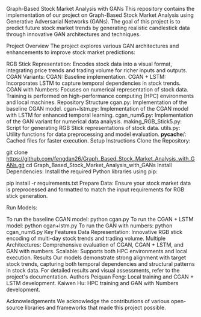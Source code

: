 Graph-Based Stock Market Analysis with GANs
This repository contains the implementation of our project on Graph-Based Stock Market Analysis using Generative Adversarial Networks (GANs). The goal of this project is to predict future stock market trends by generating realistic candlestick data through innovative GAN architectures and techniques.

Project Overview
The project explores various GAN architectures and enhancements to improve stock market predictions:

RGB Stick Representation: Encodes stock data into a visual format, integrating price trends and trading volume for richer inputs and outputs.
CGAN Variants:
CGAN: Baseline implementation.
CGAN + LSTM: Incorporates LSTM to capture temporal dependencies in stock trends.
CGAN with Numbers: Focuses on numerical representation of stock data.
Training is performed on high-performance computing (HPC) environments and local machines.
Repository Structure
cgan.py: Implementation of the baseline CGAN model.
cgan+lstm.py: Implementation of the CGAN model with LSTM for enhanced temporal learning.
cgan_num6.py: Implementation of the GAN variant for numerical data analysis.
making_RGB_Stick5.py: Script for generating RGB Stick representations of stock data.
utils.py: Utility functions for data preprocessing and model evaluation.
__pycache__/: Cached files for faster execution.
Setup Instructions
Clone the Repository:

git clone https://github.com/fengdan26/Graph_Based_Stock_Market_Analysis_with_GANs.git
cd Graph_Based_Stock_Market_Analysis_with_GANs
Install Dependencies: Install the required Python libraries using pip:

pip install -r requirements.txt
Prepare Data: Ensure your stock market data is preprocessed and formatted to match the input requirements for RGB stick generation.

Run Models:

To run the baseline CGAN model:
python cgan.py
To run the CGAN + LSTM model:
python cgan+lstm.py
To run the GAN with numbers:
python cgan_num6.py
Key Features
Data Representation: Innovative RGB stick encoding of multi-day stock trends and trading volume.
Multiple Architectures: Comprehensive evaluation of CGAN, CGAN + LSTM, and GAN with numbers.
Scalable: Supports both HPC environments and local execution.
Results
Our models demonstrate strong alignment with target stock trends, capturing both temporal dependencies and structural patterns in stock data. For detailed results and visual assessments, refer to the project's documentation.
Authors
Peiquan Feng: Local training and CGAN + LSTM development.
Kaiwen Hu: HPC training and GAN with Numbers development.

Acknowledgements
We acknowledge the contributions of various open-source libraries and frameworks that made this project possible.
